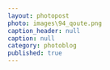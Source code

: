 ```yaml
---
layout: photopost
photo: images\94_qoute.png
caption_header: null
caption: null
category: photoblog
published: true
---
```


